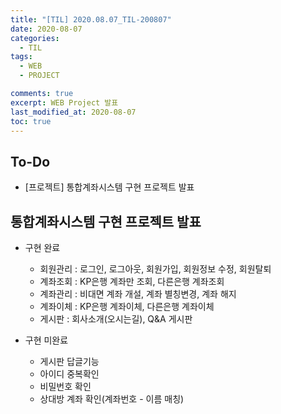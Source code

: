 ```yaml
---
title: "[TIL] 2020.08.07_TIL-200807"
date: 2020-08-07
categories:
  - TIL
tags:
  - WEB
  - PROJECT

comments: true
excerpt: WEB Project 발표
last_modified_at: 2020-08-07
toc: true
---
```


## To-Do
- [프로젝트] 통합계좌시스템 구현 프로젝트 발표

## 통합계좌시스템 구현 프로젝트 발표
- 구현 완료 
  - 회원관리 : 로그인, 로그아웃, 회원가입, 회원정보 수정, 회원탈퇴
  - 계좌조회 : KP은행 계좌만 조회, 다른은행 계좌조회
  - 계좌관리 : 비대면 계좌 개설, 계좌 별칭변경, 계좌 해지
  - 계좌이체 : KP은행 계좌이체, 다른은행 계좌이체
  - 게시판 : 회사소개(오시는길), Q&A 게시판

- 구현 미완료
  - 게시판 답글기능
  - 아이디 중복확인
  - 비밀번호 확인
  - 상대방 계좌 확인(계좌번호 - 이름 매칭)
